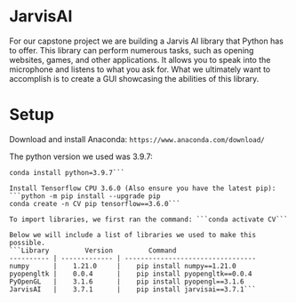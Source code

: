 # JarvisAI
For our capstone project we are building a Jarvis AI library that Python has to offer. This library can perform numerous tasks, such as opening websites, games, and other applications. It allows you to speak into the microphone and listens to what you ask for. What we ultimately want to accomplish is to create a GUI showcasing the abilities of this library.

# Setup
Download and install Anaconda:
```https://www.anaconda.com/download/```

The python version we used was 3.9.7:
```conda activate my_env 
conda install python=3.9.7```

Install Tensorflow CPU 3.6.0 (Also ensure you have the latest pip):
```python -m pip install --upgrade pip
conda create -n CV pip tensorflow==3.6.0```

To import libraries, we first ran the command: ```conda activate CV```

Below we will include a list of libraries we used to make this possible.
```Library         Version         Command
---------- | ------------- | ---------------------------------
numpy      |    1.21.0     |    pip install numpy==1.21.0
pyopengltk |    0.0.4      |    pip install pyopengltk==0.0.4
PyOpenGL   |    3.1.6      |    pip install pyopengl==3.1.6
JarvisAI   |    3.7.1      |    pip install jarvisai==3.7.1```
